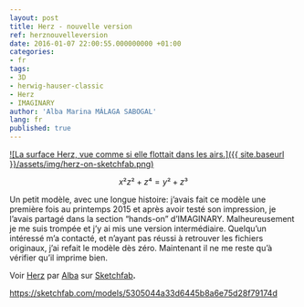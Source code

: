 ```yaml
---
layout: post
title: Herz - nouvelle version
ref: herznouvelleversion
date: 2016-01-07 22:00:55.000000000 +01:00
categories:
- fr
tags:
- 3D
- herwig-hauser-classic
- Herz
- IMAGINARY
author: 'Alba Marina MÁLAGA SABOGAL'
lang: fr
published: true
---
```


[![La surface Herz, vue comme si elle flottait dans les airs.]({{ site.baseurl }}/assets/img/herz-on-sketchfab.png)](https://sketchfab.com/models/5305044a33d6445b8a6e75d28f79174d 'Prévisualisation de la surface Herz dans SketchFab.')

$$x²z²+z⁴=y²+z³$$

Un petit modèle, avec une longue histoire: j’avais fait ce modèle une première fois au printemps 2015 et après avoir testé son impression, je l’avais partagé dans la section “hands-on” d’IMAGINARY. Malheureusement je me suis trompée et j’y ai mis une version intermédiaire. Quelqu’un intéressé m’a contacté, et n’ayant pas réussi à retrouver les fichiers originaux, j’ai refait le modèle dès zéro. Maintenant il ne me reste qu’à vérifier qu’il imprime bien.

Voir [Herz](https://sketchfab.com/models/5305044a33d6445b8a6e75d28f79174d) par [Alba](https://sketchfab.com/alba.m) sur [Sketchfab](https://sketchfab.com)**.**

https://sketchfab.com/models/5305044a33d6445b8a6e75d28f79174d

